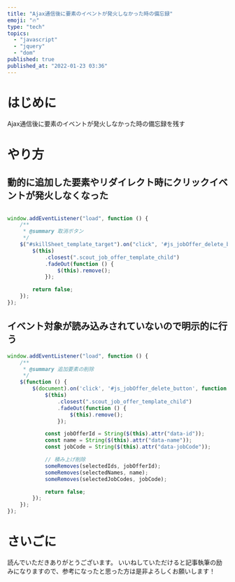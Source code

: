 ```yaml
---
title: "Ajax通信後に要素のイベントが発火しなかった時の備忘録"
emoji: "🔥"
type: "tech"
topics:
  - "javascript"
  - "jquery"
  - "dom"
published: true
published_at: "2022-01-23 03:36"
---
```


# はじめに

Ajax通信後に要素のイベントが発火しなかった時の備忘録を残す

# やり方

## 動的に追加した要素やリダイレクト時にクリックイベントが発火しなくなった

```javascript:sample.js

window.addEventListener("load", function () {
    /**
     * @summary 取消ボタン
     */
    $("#skillSheet_template_target").on("click", '#js_jobOffer_delete_button', function () {
        $(this)
            .closest(".scout_job_offer_template_child")
            .fadeOut(function () {
                $(this).remove();
            });

        return false;
    });
});
```

## イベント対象が読み込みされていないので明示的に行う

```javascript
window.addEventListener("load", function () {
    /**
     * @summary 追加要素の削除
     */
    $(function () {
        $(document).on('click', '#js_jobOffer_delete_button', function () {
            $(this)
                .closest(".scout_job_offer_template_child")
                .fadeOut(function () {
                    $(this).remove();
                });

            const jobOfferId = String($(this).attr("data-id"));
            const name = String($(this).attr("data-name"));
            const jobCode = String($(this).attr("data-jobCode"));

            // 積み上げ削除
            someRemoves(selectedIds, jobOfferId);
            someRemoves(selectedNames, name);
            someRemoves(selectedJobCodes, jobCode);

            return false;
        });
    });
});
```

# さいごに
読んでいただきありがとうございます。
いいねしていただけると記事執筆の励みになりますので、参考になったと思った方は是非よろしくお願いします！

